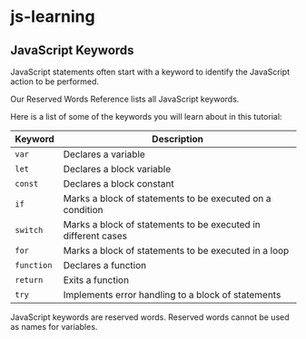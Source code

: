 # js-learning

## JavaScript Keywords

JavaScript statements often start with a keyword to identify the JavaScript action to be performed.

Our Reserved Words Reference lists all JavaScript keywords.

Here is a list of some of the keywords you will learn about in this tutorial:

| Keyword   | Description                                                   |
|-----------|---------------------------------------------------------------|
| `var`     | Declares a variable                                           |
| `let`     | Declares a block variable                                     |
| `const`   | Declares a block constant                                     |
| `if`      | Marks a block of statements to be executed on a condition     |
| `switch`  | Marks a block of statements to be executed in different cases |
| `for`     | Marks a block of statements to be executed in a loop          |
| `function`| Declares a function                                           |
| `return`  | Exits a function                                              |
| `try`     | Implements error handling to a block of statements            |

JavaScript keywords are reserved words. Reserved words cannot be used as names for variables.